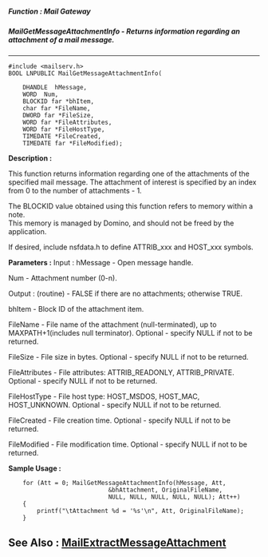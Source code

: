 ##### Function : Mail Gateway
##### MailGetMessageAttachmentInfo - Returns information regarding an attachment of a mail message.
---
```
#include <mailserv.h>
BOOL LNPUBLIC MailGetMessageAttachmentInfo(

	DHANDLE  hMessage,
	WORD  Num,
	BLOCKID far *bhItem,
	char far *FileName,
	DWORD far *FileSize,
	WORD far *FileAttributes,
	WORD far *FileHostType,
	TIMEDATE *FileCreated,
	TIMEDATE far *FileModified);
```
**Description :**

This function returns information regarding one of the attachments of the 
specified mail message.  The attachment of interest is specified by an index 
from 0 to the number of attachments - 1.

The BLOCKID value obtained using this function refers to memory within a note.  
This memory is managed by Domino, and should not be freed by the application.

If desired, include nsfdata.h to define ATTRIB_xxx  and HOST_xxx symbols.

**Parameters :**
Input :
hMessage  -  Open message handle.

Num  -  Attachment number (0-n).

Output :
(routine)  -  FALSE if there are no attachments; otherwise TRUE.


bhItem  -  Block ID of the attachment item.

FileName  -  File name of the attachment (null-terminated), up to MAXPATH+1(includes null terminator).  Optional - specify NULL if not to be returned.

FileSize  -  File size in bytes.  Optional - specify NULL if not to be returned.

FileAttributes  -  File attributes:  ATTRIB_READONLY, ATTRIB_PRIVATE.  Optional - specify NULL if not to be returned.

FileHostType  -  File host type:  HOST_MSDOS, HOST_MAC, HOST_UNKNOWN.  Optional - specify NULL if not to be returned.

FileCreated  -  File creation time.  Optional - specify NULL if not to be returned.

FileModified  -  File modification time.  Optional - specify NULL if not to be returned.


**Sample Usage :**
```
    for (Att = 0; MailGetMessageAttachmentInfo(hMessage, Att, 
                            &bhAttachment, OriginalFileName, 
                            NULL, NULL, NULL, NULL, NULL); Att++)
    {
        printf("\tAttachment %d = '%s'\n", Att, OriginalFileName);
    }
```
**See Also :**
[MailExtractMessageAttachment](/domino-c-api-docs/reference/Func/MailExtractMessageAttachment)
---
